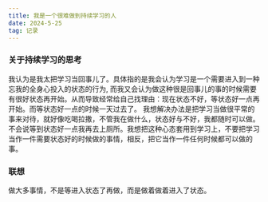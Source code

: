 ```yaml
---
title: 我是一个很难做到持续学习的人
date: 2024-5-25
tag: 记录
---
```


### 关于持续学习的思考
我认为是我太把学习当回事儿了。具体指的是我会认为学习是一个需要进入到一种忘我的全身心投入的状态的行为, 而我又会认为做这种很是回事儿的事的时候需要有很好状态再开始。从而导致经常给自己找理由：现在状态不好，等状态好一点再开始。而等状态好一点的时候一天过去了。
我想解决办法是把学习当做很平常的事来对待，就好像吃喝拉撒，不管我在做什么，状态好与不好，我都随时可以做。不会说等到状态好一点我再去上厕所。我想把这种心态套用到学习上，不要把学习当作一件需要状态好的时候做的事情，相反，把它当作一件任何时候都可以做的事。

### 联想
做大多事情，不是等进入状态了再做，而是做着做着进入了状态。
